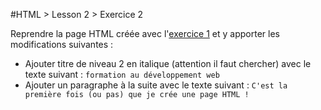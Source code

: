 #HTML > Lesson 2 > Exercice 2

Reprendre la page HTML créée avec l'[exercice 1](http://github.com/blank-project/_blank-exercises/exercises/html/lesson2/exercise1/) et y apporter les modifications suivantes :
* Ajouter titre de niveau 2 en italique (attention il faut chercher) avec le texte suivant :
`formation au développement web`
* Ajouter un paragraphe à la suite avec le texte suivant : `C'est la première fois (ou pas) que je crée une page HTML !`

